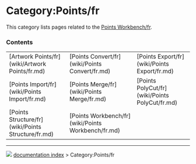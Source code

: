 # Category:Points/fr
This category lists pages related to the [Points Workbench/fr](Points_Workbench/fr.md).

### Contents

|     |     |     |
| --- | --- | --- |
| [Artwork Points/fr](wiki/Artwork Points/fr.md) | [Points Convert/fr](wiki/Points Convert/fr.md) | [Points Export/fr](wiki/Points Export/fr.md) |
| [Points Import/fr](wiki/Points Import/fr.md) | [Points Merge/fr](wiki/Points Merge/fr.md) | [Points PolyCut/fr](wiki/Points PolyCut/fr.md) |
| [Points Structure/fr](wiki/Points Structure/fr.md) | [Points Workbench/fr](wiki/Points Workbench/fr.md) |



---
![](images/Right_arrow.png) [documentation index](../README.md) > Category:Points/fr
